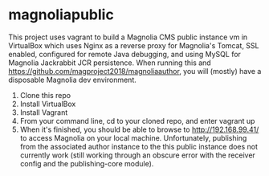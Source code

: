 # magnoliapublic

This project uses vagrant to build a Magnolia CMS public instance vm in VirtualBox which uses Nginx as a reverse proxy for Magnolia's Tomcat, SSL enabled, configured for remote Java debugging, and using MySQL for Magnolia Jackrabbit JCR persistence. When running this and https://github.com/magproject2018/magnoliaauthor, you will (mostly) have a disposable Magnolia dev environment.

1. Clone this repo
2. Install VirtualBox
3. Install Vagrant
4. From your command line, cd to your cloned repo, and enter
    vagrant up
5. When it's finished, you should be able to browse to http://192.168.99.41/ to access Magnolia on your local machine. Unfortunately, publishing from the associated author instance to the this public instance does not currently work (still working through an obscure error with the receiver config and the publishing-core module).
